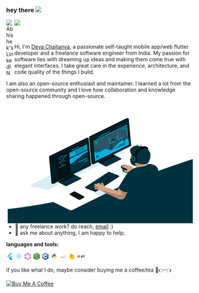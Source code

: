 ### hey there <img src="https://media.giphy.com/media/hvRJCLFzcasrR4ia7z/giphy.gif" width="25px">
<a href="https://www.linkedin.com/in/chaitanya-sanakkayala-6a4399182/">
  <img align="left" alt="Abhishek's LinkedIN" width="22px" src="https://raw.githubusercontent.com/peterthehan/peterthehan/master/assets/linkedin.svg" />
</a>

![](https://visitor-badge.glitch.me/badge?page_id=devachatu.devachatu)

<br />

Hi, I'm [Deva Chaitanya](https://www.google.com/search?q=chaitanya+sanakkayala&sxsrf=AOaemvKYLO52sjZI8_YOU8rLgKvsukrCww%3A1636301726019&ei=nvuHYe0-5Mbj4Q_46I_oAw&oq=chaitanya+sanakkayala&gs_lcp=Cgdnd3Mtd2l6EAMyBQghEKABOgcIABBHELADOgQIIxAnOgQIABBDOgUIABCRAjoICAAQgAQQsQM6CgguEMcBENEDEEM6CwgAEIAEELEDEIMBOgcIABCxAxBDOgoIABCABBCHAhAUOgQILhBDOgcILhCxAxBDOgcIABDJAxBDOg4ILhCABBDHARCvARCTAjoICC4QgAQQsQM6EQguEIAEELEDEIMBEMcBEK8BOgsILhCABBDHARCvAToFCAAQgAQ6BQguEIAEOgcIIRAKEKABOggIABANEAoQHjoICAAQDRAFEB5KBAhBGABQpBVYuDVg1jZoA3ACeACAAe0BiAGyGJIBBjAuMjAuMZgBAKABAcgBBcABAQ&sclient=gws-wiz&ved=0ahUKEwjthf_40ob0AhVk4zgGHXj0Az0Q4dUDCA4&uact=5), a passionate self-taught mobile app/web flutter developer and a freelance software engineer from India. My passion for software lies with dreaming up ideas and making them come true with elegant interfaces. I take great care in the experience, architecture, and code quality of the things I build.

I am also an open-source enthusiast and maintainer. I learned a lot from the open-source community and I love how collaboration and knowledge sharing happened through open-source.


  <img align="right" alt="GIF" src="https://github.com/devachatu/devachatu/blob/main/code.gif?raw=true" width="500" height="320" />
  
- 💼 any freelance work? do reach, [email](mailto:devachatu@gmail.com) :)
- 💬 ask me about anything, I am happy to help;

**languages and tools:**  

<code><img height="20" src="https://raw.githubusercontent.com/github/explore/80688e429a7d4ef2fca1e82350fe8e3517d3494d/topics/flutter/flutter.png"></code>
<code><img height="20" src="https://raw.githubusercontent.com/github/explore/80688e429a7d4ef2fca1e82350fe8e3517d3494d/topics/react/react.png"></code>
<code><img height="20" src="https://raw.githubusercontent.com/github/explore/5c058a388828bb5fde0bcafd4bc867b5bb3f26f3/topics/graphql/graphql.png"></code>
<code><img height="20" src="https://raw.githubusercontent.com/github/explore/80688e429a7d4ef2fca1e82350fe8e3517d3494d/topics/nodejs/nodejs.png"></code>
<code><img height="20" src="https://raw.githubusercontent.com/github/explore/80688e429a7d4ef2fca1e82350fe8e3517d3494d/topics/cpp/cpp.png"></code>
<code><img height="20" src="https://raw.githubusercontent.com/github/explore/80688e429a7d4ef2fca1e82350fe8e3517d3494d/topics/python/python.png"></code>
<code><img height="20" src="https://raw.githubusercontent.com/github/explore/80688e429a7d4ef2fca1e82350fe8e3517d3494d/topics/mysql/mysql.png"></code>
<code><img height="20" src="https://raw.githubusercontent.com/github/explore/80688e429a7d4ef2fca1e82350fe8e3517d3494d/topics/firebase/firebase.png"></code>
<code><img height="20" src="https://raw.githubusercontent.com/github/explore/80688e429a7d4ef2fca1e82350fe8e3517d3494d/topics/git/git.png"></code>


if you like what I do, maybe consider buying me a coffee/tea 🥺👉👈

<a href="https://www.buymeacoffee.com/devachatu" target="_blank"><img src="https://cdn.buymeacoffee.com/buttons/v2/default-red.png" alt="Buy Me A Coffee" width="150" ></a>


<!-- 📈 my github stats -->

<!-- <p align="center"> <img src="https://github-readme-stats.vercel.app/api?username=devachatu&show_icons=true&theme=gotham" alt="devachatu" /> -->




